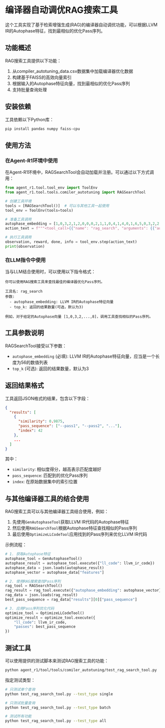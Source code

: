 # 编译器自动调优RAG搜索工具

这个工具实现了基于检索增强生成(RAG)的编译器自动调优功能，可以根据LLVM IR的Autophase特征，找到最相似的优化Pass序列。

## 功能概述

RAG搜索工具提供以下功能：

1. 从compiler_autotuning_data.csv数据集中加载编译器优化数据
2. 构建基于FAISS的高效向量索引
3. 根据输入的Autophase特征向量，找到最相似的优化Pass序列
4. 支持批量查询处理

## 安装依赖

工具依赖以下Python库：

```bash
pip install pandas numpy faiss-cpu
```

## 使用方法

### 在Agent-R1环境中使用

在Agent-R1环境中，RAGSearchTool会自动加载并注册。可以通过以下方式调用：

```python
from agent_r1.tool.tool_env import ToolEnv
from agent_r1.tool.tools.comiler_autotuning import RAGSearchTool

# 创建工具环境
tools = [RAGSearchTool()]  # 可以与其他工具一起使用
tool_env = ToolEnv(tools=tools)

# 准备工具调用
autophase_embedding = [1,0,3,2,1,2,0,0,0,2,1,1,0,4,1,4,0,1,6,5,0,3,2,2,1,0,0,0,0,1,4,6,4,3,0,0,0,2,0,1,2,1,0,3,0,6,0,0,0,0,5,48,11,3,6,8]
action_text = f"""<tool_call>{{"name": "rag_search", "arguments": {{"autophase_embedding": {autophase_embedding}, "top_k": 3}}}}</tool_call>"""

# 执行工具调用
observation, reward, done, info = tool_env.step(action_text)
print(observation)
```

### 在LLM指令中使用

当与LLM结合使用时，可以使用以下指令格式：

```
你可以使用RAG搜索工具来查找最佳的编译器优化Pass序列。

工具名: rag_search
参数:
  - autophase_embedding: LLVM IR的Autophase特征向量
  - top_k: 返回的结果数量(可选，默认为3)

例如，对于给定的Autophase向量 [1,0,3,2,...,8]，调用工具查找相似的Pass序列。
```

## 工具参数说明

RAGSearchTool接受以下参数：

- `autophase_embedding` (必填): LLVM IR的Autophase特征向量，应当是一个长度为56的数值列表
- `top_k` (可选): 返回的结果数量，默认为3

## 返回结果格式

工具返回JSON格式的结果，包含以下字段：

```json
{
  "results": [
    {
      "similarity": 0.9875,
      "pass_sequence": ["--pass1", "--pass2", "..."],
      "index": 42
    },
    ...
  ]
}
```

其中：
- `similarity`: 相似度得分，越高表示匹配度越好
- `pass_sequence`: 匹配到的优化Pass序列
- `index`: 在原始数据集中的索引位置

## 与其他编译器工具的结合使用

RAG搜索工具可以与其他编译器工具结合使用，例如：

1. 先使用`GenAutophaseTool`获取LLVM IR代码的Autophase特征
2. 然后使用`RAGSearchTool`根据Autophase特征查找相似的Pass序列
3. 最后使用`OptimizeLLCodeTool`应用找到的Pass序列来优化LLVM IR代码

示例流程：

```python
# 1. 获取Autophase特征
autophase_tool = GenAutophaseTool()
autophase_result = autophase_tool.execute({"ll_code": llvm_ir_code})
autophase_data = json.loads(autophase_result)
autophase_vector = autophase_data["features"]

# 2. 使用RAG搜索查找Pass序列
rag_tool = RAGSearchTool()
rag_result = rag_tool.execute({"autophase_embedding": autophase_vector})
rag_data = json.loads(rag_result)
best_pass_sequence = rag_data["results"][0]["pass_sequence"]

# 3. 应用Pass序列优化代码
optimize_tool = OptimizeLLCodeTool()
optimize_result = optimize_tool.execute({
    "ll_code": llvm_ir_code,
    "passes": best_pass_sequence
})
```

## 测试工具

可以使用提供的测试脚本来测试RAG搜索工具的功能：

```bash
python agent_r1/tool/tools/comiler_autotuning/test_rag_search_tool.py
```

指定测试类型：

```bash
# 只测试单个查询
python test_rag_search_tool.py --test_type single

# 只测试批量查询
python test_rag_search_tool.py --test_type batch

# 测试所有功能
python test_rag_search_tool.py --test_type all
``` 